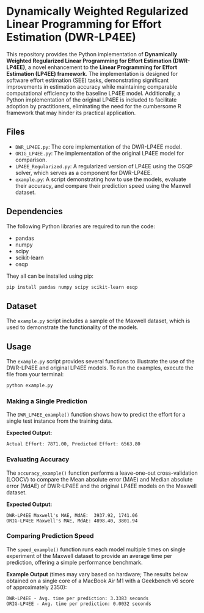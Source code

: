 # Dynamically Weighted Regularized Linear Programming for Effort Estimation (DWR-LP4EE)

This repository provides the Python implementation of **Dynamically Weighted Regularized Linear Programming for Effort Estimation (DWR-LP4EE)**, a novel enhancement to the **Linear Programming for Effort Estimation (LP4EE) framework**. The implementation is designed for software effort estimation (SEE) tasks, demonstrating significant improvements in estimation accuracy while maintaining comparable computational efficiency to the baseline LP4EE model. Additionally, a Python implementation of the original LP4EE is included to facilitate adoption by practitioners, eliminating the need for the cumbersome R framework that may hinder its practical application.

## Files

- `DWR_LP4EE.py`: The core implementation of the DWR-LP4EE model.
- `ORIG_LP4EE.py`: The implementation of the original LP4EE model for comparison.
- `LP4EE_Regularized.py`: A regularized version of LP4EE using the OSQP solver, which serves as a component for DWR-LP4EE.
- `example.py`: A script demonstrating how to use the models, evaluate their accuracy, and compare their prediction speed using the Maxwell dataset.

## Dependencies

The following Python libraries are required to run the code:

- pandas
- numpy
- scipy
- scikit-learn
- osqp

They all can be installed using pip:

```bash
pip install pandas numpy scipy scikit-learn osqp
```

## Dataset

The `example.py` script includes a sample of the Maxwell dataset, which is used to demonstrate the functionality of the models.

## Usage

The `example.py` script provides several functions to illustrate the use of the DWR-LP4EE and original LP4EE models. To run the examples, execute the file from your terminal:

```bash
python example.py
```

### Making a Single Prediction

The `DWR_LP4EE_example()` function shows how to predict the effort for a single test instance from the training data.

**Expected Output:**
```
Actual Effort: 7871.00, Predicted Effort: 6563.80
```

### Evaluating Accuracy

The `accuracy_example()` function performs a leave-one-out cross-validation (LOOCV) to compare the Mean absolute error (MAE) and Median absolute error (MdAE) of DWR-LP4EE and the original LP4EE models on the Maxwell dataset.

**Expected Output:**
```
DWR-LP4EE Maxwell's MAE, MdAE:  3937.92, 1741.06
ORIG-LP4EE Maxwell's MAE, MdAE: 4898.40, 3801.94
```

### Comparing Prediction Speed

The `speed_example()` function runs each model multiple times on single experiment of the Maxwell dataset to provide an average time per prediction, offering a simple performance benchmark.

**Example Output** (times may vary based on hardware; The results below obtained on a single core of a MacBook Air M1 with a Geekbench v6 score of approximately 2350):
```
DWR-LP4EE - Avg. time per prediction: 3.3383 seconds
ORIG-LP4EE - Avg. time per prediction: 0.0032 seconds
```